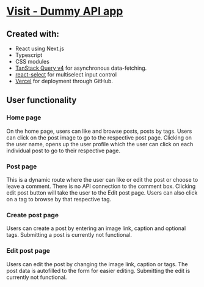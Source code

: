 # [Visit - Dummy API app](https://visit-dummyapi.vercel.app)

## Created with:
- React using Next.js
- Typescript
- CSS modules
- [TanStack Query v4](https://tanstack.com/query/latest) for asynchronous data-fetching.
- [react-select](https://react-select.com/home) for multiselect input control
- [Vercel](https://vercel.com) for deployment through GitHub.

## User functionality
### Home page
On the home page, users can like and browse posts, posts by tags.
Users can click on the post image to go to the respective post page.
Clicking on the user name, opens up the user profile which the user can click on each individual post to go to their respective page.

### Post page
This is a dynamic route where the user can like or edit the post or choose to leave a comment. There is no API connection to the comment box.
Clicking edit post button will take the user to the Edit post page.
Users can also click on a tag to browse by that respective tag.

### Create post page
Users can create a post by entering an image link, caption and optional tags.
Submitting a post is currently not functional.

### Edit post page
Users can edit the post by changing the image link, caption or tags. The post data is autofilled to the form for easier editing.
Submitting the edit is currently not functional.